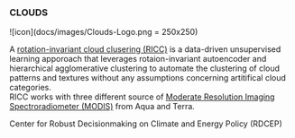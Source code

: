 ### CLOUDS
![icon](docs/images/Clouds-Logo.png = 250x250)  

A [rotation-invariant cloud clusering (RICC)](https://ieeexplore.ieee.org/document/9497325) is a data-driven unsupervised learning apporoach 
that leverages rotaion-invariant autoencoder and hierarchical agglomerative clustering to automate the clustering of cloud patterns and textures 
without any assumptions concerning artitifical cloud categories.  
RICC works with three different source of [Moderate Resolution Imaging Spectroradiometer (MODIS)](https://ladsweb.modaps.eosdis.nasa.gov/) from Aqua and Terra. 


Center for Robust Decisionmaking on Climate and Energy Policy (RDCEP)
